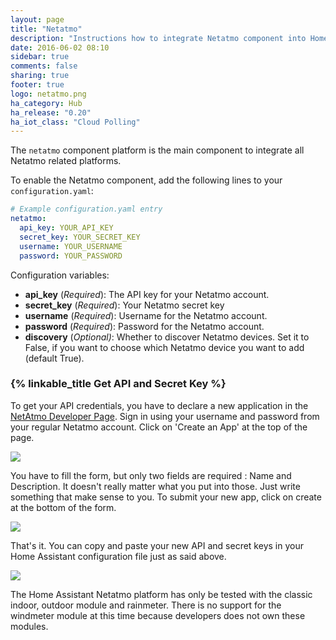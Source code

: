 ```yaml
---
layout: page
title: "Netatmo"
description: "Instructions how to integrate Netatmo component into Home Assistant."
date: 2016-06-02 08:10
sidebar: true
comments: false
sharing: true
footer: true
logo: netatmo.png
ha_category: Hub
ha_release: "0.20"
ha_iot_class: "Cloud Polling"
---
```



The `netatmo` component platform is the main component to integrate all Netatmo related platforms.

To enable the Netatmo component, add the following lines to your `configuration.yaml`:

```yaml
# Example configuration.yaml entry
netatmo:
  api_key: YOUR_API_KEY
  secret_key: YOUR_SECRET_KEY
  username: YOUR_USERNAME
  password: YOUR_PASSWORD
```

Configuration variables:

- **api_key** (*Required*): The API key for your Netatmo account.
- **secret_key** (*Required*): Your Netatmo secret key
- **username** (*Required*): Username for the Netatmo account.
- **password** (*Required*): Password for the Netatmo account.
- **discovery** (*Optional)*: Whether to discover Netatmo devices. Set it to False, if you want to choose which Netatmo device you want to add (default True).

### {% linkable_title Get API and Secret Key %}

To get your API credentials, you have to declare a new application in the [NetAtmo Developer Page](https://dev.netatmo.com/). Sign in using your username and password from your regular Netatmo account.
Click on 'Create an App' at the top of the page.

<p class='img'>
<img src='/images/screenshots/netatmo_create.png' />
</p>
You have to fill the form, but only two fields are required : Name and Description. It doesn't really matter what you put into those. Just write something that make sense to you. To submit your new app, click on create at the bottom of the form.

<p class='img'>
<img src='/images/screenshots/netatmo_app.png' />
</p>

That's it. You can copy and paste your new API and secret keys in your Home Assistant configuration file just as said above.

<p class='img'>
<img src='/images/screenshots/netatmo_api.png' />
</p>

<p class='note'>
The Home Assistant Netatmo platform has only be tested with the classic indoor, outdoor module and rainmeter. There is no support for the windmeter module at this time because developers does not own these modules.
</p>
